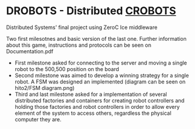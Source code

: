 # DROBOTS - Distributed [CROBOTS](https://en.wikipedia.org/wiki/Crobots)
Distributed Systems' final project using ZeroC Ice middleware

Two first milesotnes and basic version of the last one. Further information about this game, instructions and protocols can be seen on Documentation.pdf

* First milestone asked for connecting to the server and moving a single robot to the 500,500 position on the board
* Second milestone was aimed to develop a winning strategy for a single robot. A FSM was designed an implemented (diagram can be seen on hito2/FSM diagram.png)
* Third and last milestone asked for a implementation of several distributed factories and containers for creating robot controllers and holding those factories and robot controllers in order to allow every element of the system to access others, regardless the physical computer they are.
